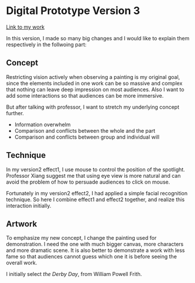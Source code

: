 # Digital Prototype Version 3

[Link to my work](https://editor.p5js.org/Jingwen_Zhang/sketches/CIPNNO6-G)

In this version, I made so many big changes and I would like to explain them respectively in the follwoing part:

## Concept

Restricting vision actively when observing a painting is my original goal, since the elements included in one work can be so massive and complex that nothing can leave deep impression on most audiences. Also I want to add some interactions so that audiences can be more immersive.

But after talking with professor, I want to stretch my underlying concept further.

- Information overwhelm
- Comparison and conflicts between the whole and the part
- Comparison and conflicts between group and individual will

## Technique

In my version2 effect1, I use mouse to control the position of the spotlight. Professor Xiang suggest me that using eye view is more natural and can avoid the problem of how to persuade audiences to click on mouse. 

Fortunately in my version2 effect2, I had applied a simple facial recognition technique. So here I combine effect1 and effect2 together, and realize this interaction initially. 

## Artwork

To emphasize my new concept, I change the painting used for demonstration. I need the one with much bigger canvas, more characters and more dramatic scene. It is also better to demonstrate a work with less fame so that audiences cannot guess which one it is before seeing the overall work. 

I initially select *the Derby Day*, from William Powell Frith.
